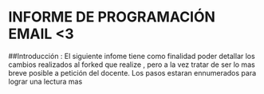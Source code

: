 # INFORME DE PROGRAMACIÓN EMAIL <3
 
##Introducción : El siguiente infome tiene como finalidad poder detallar los cambios realizados al forked que realize , pero a la 
vez tratar de ser lo mas breve posible a petición del docente. Los pasos estaran ennumerados para lograr una lectura mas 






